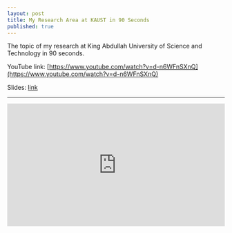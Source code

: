 ```yaml
---
layout: post
title: My Research Area at KAUST in 90 Seconds
published: true
---
```


The topic of my research at King Abdullah University of Science and Technology in 90 seconds.

YouTube link: [https://www.youtube.com/watch?v=d-n6WFnSXnQ](https://www.youtube.com/watch?v=d-n6WFnSXnQ)

Slides: [link](https://github.com/burlachenkok/presentations_bruziuz/blob/master/wep2021_kburlachenko_research/90-seconds-presentation.pdf)

---

<div>
  <div style="position:relative;padding-top:56.25%;">
    <iframe src="https://www.youtube.com/embed/d-n6WFnSXnQ" frameborder="0" allowfullscreen style="position:absolute;top:0;left:0;width:100%;height:100%;"></iframe>
  </div>
</div>
